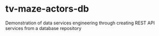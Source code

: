# tv-maze-actors-db
Demonstration of data services engineering through creating REST API services from a database repository
